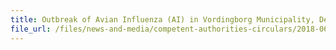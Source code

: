 ```yaml
---
title: Outbreak of Avian Influenza (AI) in Vordingborg Municipality, Denmark 
file_url: /files/news-and-media/competent-authorities-circulars/2018-06-29-CA2.pdf
---
```


